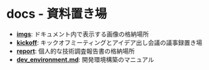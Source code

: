 # docs - 資料置き場

- **[imgs](./imgs/)**: ドキュメント内で表示する画像の格納場所
- **[kickoff](./kickoff/)**: キックオフミーティングとアイデア出し会議の議事録置き場
- **[report](./report/)**: 個人的な技術調査報告書の格納場所
- **[dev_environment.md](./dev_environment.md)**: 開発環境構築のマニュアル
